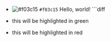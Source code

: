 - ![#f03c15](https://placehold.it/15/f03c15/000000?text=+) `#f03c15`
<tspan fill="red">Hello</tspan>,
    <tspan fill="green">world</tspan>!
                                                  ```diff
+ this will be highlighted in green
- this will be highlighted in red
```
